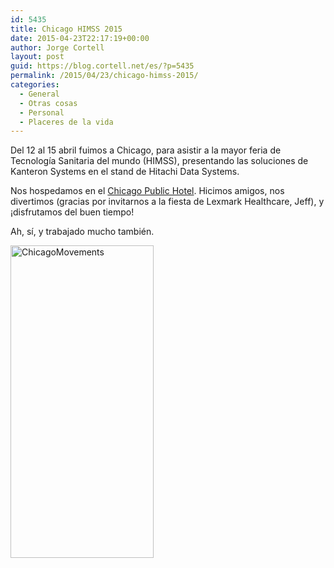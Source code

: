 ```yaml
---
id: 5435
title: Chicago HIMSS 2015
date: 2015-04-23T22:17:19+00:00
author: Jorge Cortell
layout: post
guid: https://blog.cortell.net/es/?p=5435
permalink: /2015/04/23/chicago-himss-2015/
categories:
  - General
  - Otras cosas
  - Personal
  - Placeres de la vida
---
```

Del 12 al 15 abril fuimos a Chicago, para asistir a la mayor feria de Tecnología Sanitaria del mundo (HIMSS), presentando las soluciones de Kanteron Systems en el stand de Hitachi Data Systems.

Nos hospedamos en el <a href="https://www.publichotels.com/chicago/home/" target="_blank">Chicago Public Hotel</a>. Hicimos amigos, nos divertimos (gracias por invitarnos a la fiesta de Lexmark Healthcare, Jeff), y ¡disfrutamos del buen tiempo!
  
Ah, sí, y trabajado mucho también.

[<img class=" aligncenter" src="https://farm8.staticflickr.com/7656/17013903409_4b47f5d7f4.jpg" alt="ChicagoMovements" width="229" height="500" />](https://www.flickr.com/photos/jcortell/17013903409 "ChicagoMovements by Jorge Cortell, on Flickr")